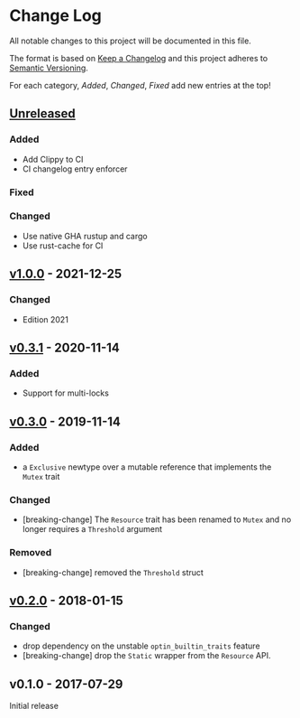 # Change Log

All notable changes to this project will be documented in this file.

The format is based on [Keep a Changelog](http://keepachangelog.com/)
and this project adheres to [Semantic Versioning](http://semver.org/).

For each category, *Added*, *Changed*, *Fixed* add new entries at the top!

## [Unreleased]

### Added

- Add Clippy to CI
- CI changelog entry enforcer

### Fixed

### Changed

- Use native GHA rustup and cargo
- Use rust-cache for CI

## [v1.0.0] - 2021-12-25

### Changed

- Edition 2021

## [v0.3.1] - 2020-11-14

### Added

- Support for multi-locks

## [v0.3.0] - 2019-11-14

### Added

- a `Exclusive` newtype over a mutable reference that implements the `Mutex`
  trait

### Changed

- [breaking-change] The `Resource` trait has been renamed to `Mutex` and no
  longer requires a `Threshold` argument

### Removed

- [breaking-change] removed the `Threshold` struct

## [v0.2.0] - 2018-01-15

### Changed

- drop dependency on the unstable `optin_builtin_traits` feature
- [breaking-change] drop the `Static` wrapper from the `Resource` API.

## v0.1.0 - 2017-07-29

Initial release

[Unreleased]: https://github.com/rtic-rs/rtic-core/compare/v1.0.0...HEAD
[v1.0.0]: https://github.com/rtic-rs/rtic-core/compare/v0.3.1...v1.0.0
[v0.3.1]: https://github.com/rtic-rs/rtic-core/compare/v0.3.0...v0.3.1
[v0.3.0]: https://github.com/rtic-rs/rtic-core/compare/v0.2.0...v0.3.0
[v0.2.0]: https://github.com/rtic-rs/rtic-core/compare/v0.1.0...v0.2.0
